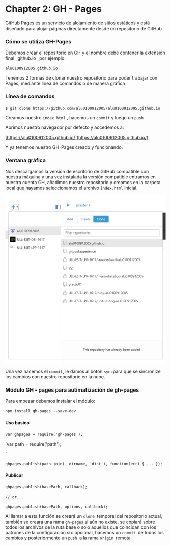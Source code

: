 # Chapter 2: GH - Pages

GitHub Pages es un servicio de alojamiento de sitios estáticos y está diseñado para alojar páginas directamente desde un repositorio de GitHub

### Cómo se utiliza GH-Pages

Debemos crear el repositorio en GH y el nombre debe contener la extensión final \_github.io \_por ejemplo:

`alu0100912005.github.io`

Tenemos 2 formas de clonar nuestro repositorio para poder trabajar con Pages, mediante linea de comandos o de manera gráfica

### Línea de comandos

`$ git clone https://github.com/alu0100912005/alu0100912005.github.io`

Creamos nuestro `index.html` , hacemos un `commit` y luego un `push`

Abrimos nuestro navegador por defecto y accedemos a:

[https://alu0100912005.github.io/](https://alu0100912005.github.io/)

Y ya tenemos nuestro GH-Pages creado y funcionando.

### Ventana gráfica

Nos descargamos la versión de escritorio de GitHub compatible con nuestra máquina y una vez instalada la versión compatible entramos en nuestra cuenta GH, añadimos nuestro repositorio y creamos en la carpeta local que hayamos seleccionamos el archivo `index.html` inicial.

![](/assets/import.png)

Una vez hacemos el `commit`, le damos al botón `sync`para que se sincronize los cambios con nuestro repositorio en la nube.





### Módulo GH - pages para autimatización de gh-pages

Para empezar debemos instalar el módulo:

`npm install gh-pages --save-dev`

#### Uso básico

`var ghpages = require('gh-pages');
`

`var path = require('path');
 
`

`ghpages.publish(path.join(__dirname, 'dist'), function(err) { ... });`

#### Publicar

`ghpages.publish(basePath, callback);
`

`// or... 
`

`ghpages.publish(basePath, options, callback);`

Al llamar a esta función se creará un `clone `temporal del repositorio actual, también se creará una rama `gh-pages` si aún no existe, se copiará sobre todos los archivos de la ruta base o solo aquellos que coincidan con los patrones de la configuración src opcional, hacemos un `commit `de todos los cambios y posteriormente un `push `a la rama `origin `remota



